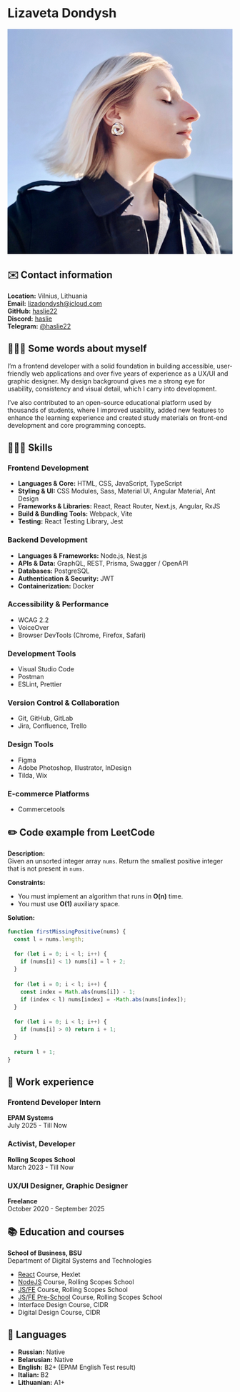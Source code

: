 # Lizaveta Dondysh

![Author's photo](./assets/photos/image.png)

## ✉️ Contact information

**Location:** Vilnius, Lithuania  
**Email:** [lizadondysh@icloud.com](mailto:lizadondysh@icloud.com)  
**GitHub:** [haslie22](https://github.com/haslie22)  
**Discord:** [haslie](https://discord.com/users/911775166642679858)  
**Telegram:** [@haslie22](https://t.me/haslie22)

## 🙋🏼‍♀️ Some words about myself

I’m a frontend developer with a solid foundation in building accessible, user-friendly web applications and over five years of experience as a UX/UI and graphic designer. My design background gives me a strong eye for usability, consistency and visual detail, which I carry into development.

I’ve also contributed to an open-source educational platform used by thousands of students, where I improved usability, added new features to enhance the learning experience and created study materials on front-end development and core programming concepts.

## 👩🏼‍💻 Skills

### Frontend Development

- **Languages & Core:** HTML, CSS, JavaScript, TypeScript
- **Styling & UI:** CSS Modules, Sass, Material UI, Angular Material, Ant Design
- **Frameworks & Libraries:** React, React Router, Next.js, Angular, RxJS
- **Build & Bundling Tools:** Webpack, Vite
- **Testing:** React Testing Library, Jest

### Backend Development

- **Languages & Frameworks:** Node.js, Nest.js
- **APIs & Data:** GraphQL, REST, Prisma, Swagger / OpenAPI
- **Databases:** PostgreSQL
- **Authentication & Security:** JWT
- **Containerization:** Docker

### Accessibility & Performance

- WCAG 2.2
- VoiceOver
- Browser DevTools (Chrome, Firefox, Safari)

### Development Tools

- Visual Studio Code
- Postman
- ESLint, Prettier

### Version Control & Collaboration

- Git, GitHub, GitLab
- Jira, Confluence, Trello

### Design Tools

- Figma
- Adobe Photoshop, Illustrator, InDesign
- Tilda, Wix

### E-commerce Platforms

- Commercetools

## ✏️ Code example from LeetCode

**Description:**  
Given an unsorted integer array `nums`. Return the smallest positive integer that is not present in `nums`.

**Constraints:**

- You must implement an algorithm that runs in **O(n)** time.
- You must use **O(1)** auxiliary space.

**Solution:**

```js
function firstMissingPositive(nums) {
  const l = nums.length;

  for (let i = 0; i < l; i++) {
    if (nums[i] < 1) nums[i] = l + 2;
  }

  for (let i = 0; i < l; i++) {
    const index = Math.abs(nums[i]) - 1;
    if (index < l) nums[index] = -Math.abs(nums[index]);
  }

  for (let i = 0; i < l; i++) {
    if (nums[i] > 0) return i + 1;
  }

  return l + 1;
}
```

## 💼 Work experience

### Frontend Developer Intern

**EPAM Systems**  
July 2025 - Till Now

### Activist, Developer

**Rolling Scopes School**  
March 2023 - Till Now

### UX/UI Designer, Graphic Designer

**Freelance**  
October 2020 - September 2025

## 📚 Education and courses

**School of Business, BSU**  
Department of Digital Systems and Technologies

- [React](https://hexlet.io/programs/js-react-development) Course, Hexlet
- [NodeJS](https://app.rs.school/certificate/4mbfvszb) Course, Rolling Scopes School
- [JS/FE](https://app.rs.school/certificate/lau5254j) Course, Rolling Scopes School
- [JS/FE Pre-School](https://app.rs.school/certificate/lbck59ki) Course, Rolling Scopes School
- Interface Design Course, CIDR
- Digital Design Course, CIDR

## 📢 Languages

- **Russian:** Native
- **Belarusian:** Native
- **English:** B2+ (EPAM English Test result)
- **Italian:** B2
- **Lithuanian:** A1+
